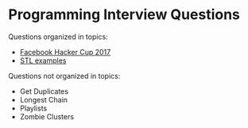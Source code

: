 # Programming Interview Questions

Questions organized in topics:

* [Facebook Hacker Cup 2017](HackerCup2017/README.md)
* [STL examples](stl/README.md)

Questions not organized in topics:

* Get Duplicates
* Longest Chain
* Playlists
* Zombie Clusters

